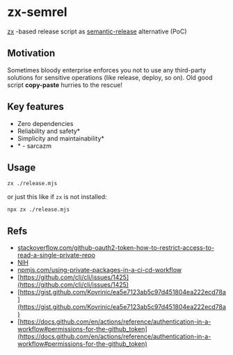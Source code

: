 # zx-semrel
[zx](https://github.com/google/zx) -based release script as [semantic-release](https://github.com/semantic-release/semantic-release) alternative (PoC)

## Motivation
Sometimes bloody enterprise enforces you not to use any third-party solutions for sensitive operations (like release, deploy, so on).
Old good script **copy-paste** hurries to the rescue!

## Key features
* Zero dependencies
* Reliability and safety*
* Simplicity and maintainability*
* \* - sarcazm

## Usage
```bash
zx ./release.mjs
```
or just this like if `zx` is not installed:
```
npx zx ./release.mjs
```

## Refs
* [stackoverflow.com/github-oauth2-token-how-to-restrict-access-to-read-a-single-private-repo](https://stackoverflow.com/questions/26372417/github-oauth2-token-how-to-restrict-access-to-read-a-single-private-repo)
* [NIH](https://en.wikipedia.org/wiki/Not_invented_here)
* [npmjs.com/using-private-packages-in-a-ci-cd-workflow](https://docs.npmjs.com/using-private-packages-in-a-ci-cd-workflow)
* [https://github.com/cli/cli/issues/1425](https://github.com/cli/cli/issues/1425)
* [https://gist.github.com/Kovrinic/ea5e7123ab5c97d451804ea222ecd78a](https://gist.github.com/Kovrinic/ea5e7123ab5c97d451804ea222ecd78a)
* [https://docs.github.com/en/actions/reference/authentication-in-a-workflow#permissions-for-the-github_token](https://docs.github.com/en/actions/reference/authentication-in-a-workflow#permissions-for-the-github_token)
